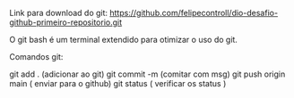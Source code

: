 Link para download do git: https://github.com/felipecontroll/dio-desafio-github-primeiro-repositorio.git

O git bash é um terminal extendido para otimizar o uso do git.

Comandos git:

git add . (adicionar ao git)
git commit -m (comitar com msg)
git push origin main  ( enviar para o github)
git status ( verificar os status ) 

